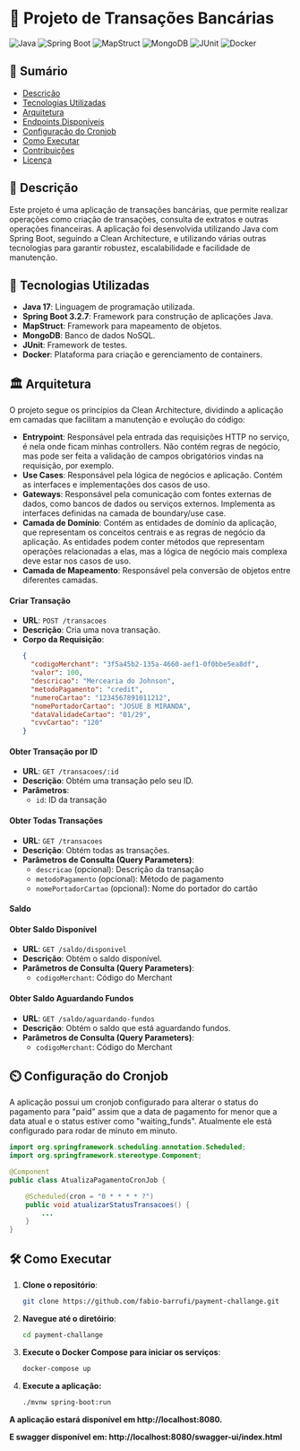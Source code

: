 # 🏦 Projeto de Transações Bancárias

![Java](https://img.shields.io/badge/Java-17-orange)
![Spring Boot](https://img.shields.io/badge/Spring%20Boot-3.2.7-brightgreen)
![MapStruct](https://img.shields.io/badge/MapStruct-1.5.5.Final-blue)
![MongoDB](https://img.shields.io/badge/MongoDB--green)
![JUnit](https://img.shields.io/badge/JUnit--blue)
![Docker](https://img.shields.io/badge/Docker--blue)

## 📝 Sumário

- [Descrição](#descrição)
- [Tecnologias Utilizadas](#tecnologias-utilizadas)
- [Arquitetura](#arquitetura)
- [Endpoints Disponíveis](#endpoints-disponíveis)
- [Configuração do Cronjob](#configuração-do-cronjob)
- [Como Executar](#como-executar)
- [Contribuições](#contribuições)
- [Licença](#licença)

## 📖 Descrição

Este projeto é uma aplicação de transações bancárias, que permite realizar operações como criação de transações, consulta de extratos e outras operações financeiras. A aplicação foi desenvolvida utilizando Java com Spring Boot, seguindo a Clean Architecture, e utilizando várias outras tecnologias para garantir robustez, escalabilidade e facilidade de manutenção.

## 🚀 Tecnologias Utilizadas

- **Java 17**: Linguagem de programação utilizada.
- **Spring Boot 3.2.7**: Framework para construção de aplicações Java.
- **MapStruct**: Framework para mapeamento de objetos.
- **MongoDB**: Banco de dados NoSQL.
- **JUnit**: Framework de testes.
- **Docker**: Plataforma para criação e gerenciamento de containers.

## 🏛️ Arquitetura

O projeto segue os princípios da Clean Architecture, dividindo a aplicação em camadas que facilitam a manutenção e evolução do código:

- **Entrypoint**: Responsável pela entrada das requisições HTTP no serviço, é nela onde ficam minhas controllers. Não contém regras de negócio, mas pode ser feita a validação de campos obrigatórios vindas na requisição, por exemplo.
- **Use Cases**: Responsável pela lógica de negócios e aplicação. Contém as interfaces e implementações dos casos de uso.
- **Gateways**: Responsável pela comunicação com fontes externas de dados, como bancos de dados ou serviços externos. Implementa as interfaces definidas na camada de boundary/use case.
- **Camada de Domínio**: Contém as entidades de domínio da aplicação, que representam os conceitos centrais e as regras de negócio da aplicação. As entidades podem conter métodos que representam operações relacionadas a elas, mas a lógica de negócio mais complexa deve estar nos casos de uso.
- **Camada de Mapeamento**: Responsável pela conversão de objetos entre diferentes camadas.

#### Criar Transação

- **URL**: `POST /transacoes`
- **Descrição**: Cria uma nova transação.
- **Corpo da Requisição**:
  ```json
  {
    "codigoMerchant": "3f5a45b2-135a-4660-aef1-0f0bbe5ea8df",
    "valor": 100,
    "descricao": "Mercearia do Johnson",
    "metodoPagamento": "credit",
    "numeroCartao": "1234567891011212",
    "nomePortadorCartao": "JOSUE B MIRANDA",
    "dataValidadeCartao": "01/29",
    "cvvCartao": "120"
  }
  ```

#### Obter Transação por ID

- **URL**: `GET /transacoes/:id`
- **Descrição**: Obtém uma transação pelo seu ID.
- **Parâmetros**:
  - `id`: ID da transação

#### Obter Todas Transações

- **URL**: `GET /transacoes`
- **Descrição**: Obtém todas as transações.
- **Parâmetros de Consulta (Query Parameters)**:
  - `descricao` (opcional): Descrição da transação
  - `metodoPagamento` (opcional): Método de pagamento
  - `nomePortadorCartao` (opcional): Nome do portador do cartão

#### Saldo

#### Obter Saldo Disponível

- **URL**: `GET /saldo/disponivel`
- **Descrição**: Obtém o saldo disponível.
- **Parâmetros de Consulta (Query Parameters)**:
  - `codigoMerchant`: Código do Merchant

#### Obter Saldo Aguardando Fundos

- **URL**: `GET /saldo/aguardando-fundos`
- **Descrição**: Obtém o saldo que está aguardando fundos.
- **Parâmetros de Consulta (Query Parameters)**:
  - `codigoMerchant`: Código do Merchant

## ⏲️ Configuração do Cronjob

A aplicação possui um cronjob configurado para alterar o status do pagamento para "paid" assim que a data de pagamento for menor que a data atual e o status estiver como "waiting_funds". Atualmente ele está configurado para rodar de minuto em minuto.

```java
import org.springframework.scheduling.annotation.Scheduled;
import org.springframework.stereotype.Component;

@Component
public class AtualizaPagamentoCronJob {

    @Scheduled(cron = "0 * * * * ?")
    public void atualizarStatusTransacoes() {
        ...
    }
}
```

## 🛠️ Como Executar

1. **Clone o repositório**:

   ```bash
   git clone https://github.com/fabio-barrufi/payment-challange.git
   ```

2. **Navegue até o diretóirio**:
   ```bash
   cd payment-challange
   ```
3. **Execute o Docker Compose para iniciar os serviços**:

   ```bash
   docker-compose up
   ```

4. **Execute a aplicação:**

   ```bash
   ./mvnw spring-boot:run
   ```

**A aplicação estará disponível em http://localhost:8080.**

**E swagger disponível em: http://localhost:8080/swagger-ui/index.html**

